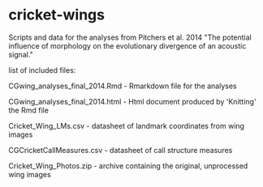 cricket-wings
=============

Scripts and data for the analyses from Pitchers et al. 2014 "The potential influence of morphology on the evolutionary divergence of an acoustic signal."

list of included files:

CGwing_analyses_final_2014.Rmd	-		Rmarkdown file for the analyses

CGwing_analyses_final_2014.html	-		Html document produced by 'Knitting' the Rmd file

Cricket_Wing_LMs.csv			-		datasheet of landmark coordinates from wing images

CGCricketCallMeasures.csv		-		datasheet of call structure measures

Cricket_Wing_Photos.zip			-		archive containing the original, unprocessed wing images

